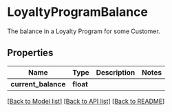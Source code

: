 # LoyaltyProgramBalance

The balance in a Loyalty Program for some Customer.
## Properties
Name | Type | Description | Notes
------------ | ------------- | ------------- | -------------
**current_balance** | **float** |  | 

[[Back to Model list]](../README.md#documentation-for-models) [[Back to API list]](../README.md#documentation-for-api-endpoints) [[Back to README]](../README.md)


